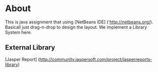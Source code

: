 # About
This is java assignment that using [NetBeans IDE] ('http://netbeans.org/). Basicall just drag-n-drop to design the layout. We implement a Library System here.

## External Library
[Jasper Report] (http://community.jaspersoft.com/project/jasperreports-library)
